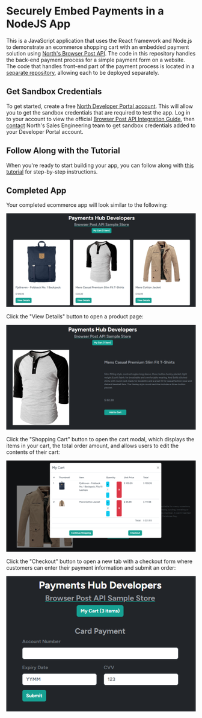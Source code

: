 # Securely Embed Payments in a NodeJS App

This is a JavaScript application that uses the React framework and Node.js to demonstrate an ecommerce shopping cart with an embedded payment solution using [North's Browser Post API](https://developer.north.com/products/online/browser-post). The code in this repository handles the back-end payment process for a simple payment form on a website. The code that handles front-end part of the payment process is located in a [separate repository](https://github.com/NorthDevelopers/North-React-Browser-Post-API-With-Shopping-Cart), allowing each to be deployed separately.

## Get Sandbox Credentials

To get started, create a free [North Developer Portal account](https://developer.north.com/register). This will allow you to get the sandbox credentials that are required to test the app. Log in to your account to view the official [Browser Post API Integration Guide](https://developer.north.com/products/online/browser-post/integration-guide), then [contact](https://developer.north.com/contact) North's Sales Engineering team to get sandbox credentials added to your Developer Portal account.

## Follow Along with the Tutorial

When you're ready to start building your app, you can follow along with [this tutorial](https://developer.north.com/blog/embedded-payments-react-app-shopping-cart) for step-by-step instructions.

## Completed App

Your completed ecommerce app will look similar to the following:

![](/assets/payments-hub-react-browser-post-api-with-cart.png)

Click the "View Details" button to open a product page:

![](/assets/payments-hub-react-browser-post-api-product-with-cart.png)

Click the "Shopping Cart" button to open the cart modal, which displays the items in your cart, the total order amount, and allows users to edit the contents of their cart:

![](/assets/payments-hub-react-browser-post-api-shopping-cart.png)

Click the "Checkout" button to open a new tab with a checkout form where customers can enter their payment information and submit an order:

![](/assets/payments-hub-react-browser-post-api-with-cart-checkout-form.png)
